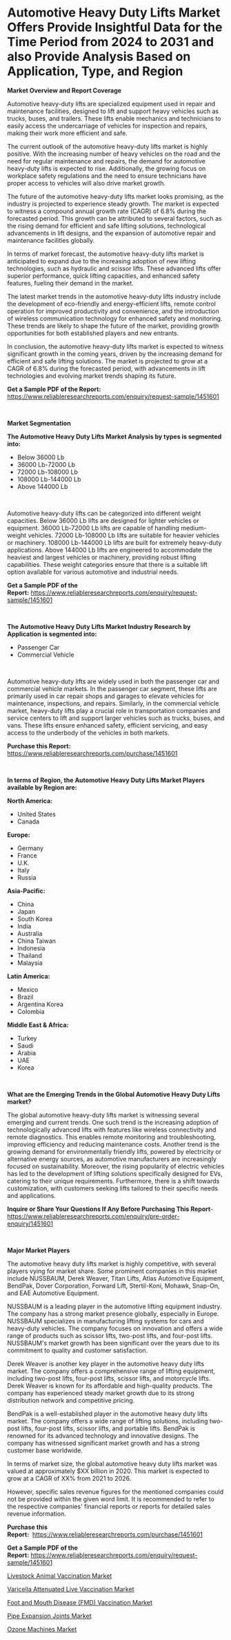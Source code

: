 <p><h1>Automotive Heavy Duty Lifts Market Offers Provide Insightful Data for the Time Period from 2024 to 2031 and also Provide Analysis Based on Application, Type, and Region</h1></p><p><strong>Market Overview and Report Coverage</strong></p>
<p><p>Automotive heavy-duty lifts are specialized equipment used in repair and maintenance facilities, designed to lift and support heavy vehicles such as trucks, buses, and trailers. These lifts enable mechanics and technicians to easily access the undercarriage of vehicles for inspection and repairs, making their work more efficient and safe.</p><p>The current outlook of the automotive heavy-duty lifts market is highly positive. With the increasing number of heavy vehicles on the road and the need for regular maintenance and repairs, the demand for automotive heavy-duty lifts is expected to rise. Additionally, the growing focus on workplace safety regulations and the need to ensure technicians have proper access to vehicles will also drive market growth.</p><p>The future of the automotive heavy-duty lifts market looks promising, as the industry is projected to experience steady growth. The market is expected to witness a compound annual growth rate (CAGR) of 6.8% during the forecasted period. This growth can be attributed to several factors, such as the rising demand for efficient and safe lifting solutions, technological advancements in lift designs, and the expansion of automotive repair and maintenance facilities globally.</p><p>In terms of market forecast, the automotive heavy-duty lifts market is anticipated to expand due to the increasing adoption of new lifting technologies, such as hydraulic and scissor lifts. These advanced lifts offer superior performance, quick lifting capacities, and enhanced safety features, fueling their demand in the market.</p><p>The latest market trends in the automotive heavy-duty lifts industry include the development of eco-friendly and energy-efficient lifts, remote control operation for improved productivity and convenience, and the introduction of wireless communication technology for enhanced safety and monitoring. These trends are likely to shape the future of the market, providing growth opportunities for both established players and new entrants.</p><p>In conclusion, the automotive heavy-duty lifts market is expected to witness significant growth in the coming years, driven by the increasing demand for efficient and safe lifting solutions. The market is projected to grow at a CAGR of 6.8% during the forecasted period, with advancements in lift technologies and evolving market trends shaping its future.</p></p>
<p><strong>Get a Sample PDF of the Report:</strong> <a href="https://www.reliableresearchreports.com/enquiry/request-sample/1451601">https://www.reliableresearchreports.com/enquiry/request-sample/1451601</a></p>
<p>&nbsp;</p>
<p><strong>Market Segmentation</strong></p>
<p><strong>The Automotive Heavy Duty Lifts Market Analysis by types is segmented into:</strong></p>
<p><ul><li>Below 36000 Lb</li><li>36000 Lb-72000 Lb</li><li>72000 Lb-108000 Lb</li><li>108000 Lb-144000 Lb</li><li>Above 144000 Lb</li></ul></p>
<p>&nbsp;</p>
<p><p>Automotive heavy-duty lifts can be categorized into different weight capacities. Below 36000 Lb lifts are designed for lighter vehicles or equipment. 36000 Lb-72000 Lb lifts are capable of handling medium-weight vehicles. 72000 Lb-108000 Lb lifts are suitable for heavier vehicles or machinery. 108000 Lb-144000 Lb lifts are built for extremely heavy-duty applications. Above 144000 Lb lifts are engineered to accommodate the heaviest and largest vehicles or machinery, providing robust lifting capabilities. These weight categories ensure that there is a suitable lift option available for various automotive and industrial needs.</p></p>
<p><strong>Get a Sample PDF of the Report:</strong>&nbsp;<a href="https://www.reliableresearchreports.com/enquiry/request-sample/1451601">https://www.reliableresearchreports.com/enquiry/request-sample/1451601</a></p>
<p>&nbsp;</p>
<p><strong>The Automotive Heavy Duty Lifts Market Industry Research by Application is segmented into:</strong></p>
<p><ul><li>Passenger Car</li><li>Commercial Vehicle</li></ul></p>
<p>&nbsp;</p>
<p><p>Automotive heavy-duty lifts are widely used in both the passenger car and commercial vehicle markets. In the passenger car segment, these lifts are primarily used in car repair shops and garages to elevate vehicles for maintenance, inspections, and repairs. Similarly, in the commercial vehicle market, heavy-duty lifts play a crucial role in transportation companies and service centers to lift and support larger vehicles such as trucks, buses, and vans. These lifts ensure enhanced safety, efficient servicing, and easy access to the underbody of the vehicles in both markets.</p></p>
<p><strong>Purchase this Report:</strong>&nbsp; <a href="https://www.reliableresearchreports.com/purchase/1451601">https://www.reliableresearchreports.com/purchase/1451601</a></p>
<p>&nbsp;</p>
<p><strong>In terms of Region, the Automotive Heavy Duty Lifts Market Players available by Region are:</strong></p>
<p>
    <p> <strong> North America: </strong>
        <ul>
            <li>United States</li>
            <li>Canada</li>
        </ul>
        </p> 
    <p> <strong> Europe: </strong>
        <ul>
            <li>Germany</li>
            <li>France</li>
            <li>U.K.</li>
            <li>Italy</li>
            <li>Russia</li>
        </ul>
        </p> 
    <p> <strong> Asia-Pacific: </strong>
        <ul>
            <li>China</li>
            <li>Japan</li>
            <li>South Korea</li>
            <li>India</li>
            <li>Australia</li>
            <li>China Taiwan</li>
            <li>Indonesia</li>
            <li>Thailand</li>
            <li>Malaysia</li>
        </ul>
        </p> 
    <p> <strong> Latin America: </strong>
        <ul>
            <li>Mexico</li>
            <li>Brazil</li>
            <li>Argentina Korea</li>
            <li>Colombia</li>
        </ul>
        </p> 
    <p> <strong> Middle East & Africa: </strong>
        <ul>
            <li>Turkey</li>
            <li>Saudi</li>
            <li>Arabia</li>
            <li>UAE</li>
            <li>Korea</li>
        </ul>
    </p>
    </p>
<p>&nbsp;</p>
<p><strong>What are the Emerging Trends in the Global Automotive Heavy Duty Lifts market?</strong></p>
<p><p>The global automotive heavy-duty lifts market is witnessing several emerging and current trends. One such trend is the increasing adoption of technologically advanced lifts with features like wireless connectivity and remote diagnostics. This enables remote monitoring and troubleshooting, improving efficiency and reducing maintenance costs. Another trend is the growing demand for environmentally friendly lifts, powered by electricity or alternative energy sources, as automotive manufacturers are increasingly focused on sustainability. Moreover, the rising popularity of electric vehicles has led to the development of lifting solutions specifically designed for EVs, catering to their unique requirements. Furthermore, there is a shift towards customization, with customers seeking lifts tailored to their specific needs and applications.</p></p>
<p><strong>Inquire or Share Your Questions If Any Before Purchasing This Report</strong>- <a href="https://www.reliableresearchreports.com/enquiry/pre-order-enquiry/1451601">https://www.reliableresearchreports.com/enquiry/pre-order-enquiry/1451601</a></p>
<p>&nbsp;</p>
<p><strong>Major Market Players</strong></p>
<p><p>The automotive heavy duty lifts market is highly competitive, with several players vying for market share. Some prominent companies in this market include NUSSBAUM, Derek Weaver, Titan Lifts, Atlas Automotive Equipment, BendPak, Dover Corporation, Forward Lift, Stertil-Koni, Mohawk, Snap-On, and EAE Automotive Equipment.</p><p>NUSSBAUM is a leading player in the automotive lifting equipment industry. The company has a strong market presence globally, especially in Europe. NUSSBAUM specializes in manufacturing lifting systems for cars and heavy-duty vehicles. The company focuses on innovation and offers a wide range of products such as scissor lifts, two-post lifts, and four-post lifts. NUSSBAUM's market growth has been significant over the years due to its commitment to quality and customer satisfaction.</p><p>Derek Weaver is another key player in the automotive heavy duty lifts market. The company offers a comprehensive range of lifting equipment, including two-post lifts, four-post lifts, scissor lifts, and motorcycle lifts. Derek Weaver is known for its affordable and high-quality products. The company has experienced steady market growth due to its strong distribution network and competitive pricing.</p><p>BendPak is a well-established player in the automotive heavy duty lifts market. The company offers a wide range of lifting solutions, including two-post lifts, four-post lifts, scissor lifts, and portable lifts. BendPak is renowned for its advanced technology and innovative designs. The company has witnessed significant market growth and has a strong customer base worldwide.</p><p>In terms of market size, the global automotive heavy duty lifts market was valued at approximately $XX billion in 2020. This market is expected to grow at a CAGR of XX% from 2021 to 2026.</p><p>However, specific sales revenue figures for the mentioned companies could not be provided within the given word limit. It is recommended to refer to the respective companies' financial reports or  reports for detailed sales revenue information.</p></p>
<p><strong>Purchase this Report:</strong>&nbsp;&nbsp;<a href="https://www.reliableresearchreports.com/purchase/1451601">https://www.reliableresearchreports.com/purchase/1451601</a></p>
<p></p>
<p><strong>Get a Sample PDF of the Report:</strong>&nbsp;<a href="https://www.reliableresearchreports.com/enquiry/request-sample/1451601">https://www.reliableresearchreports.com/enquiry/request-sample/1451601</a></p>
<p><p><a href="https://medium.com/p/6f12ce8c44e1/edit">Livestock Animal Vaccination Market</a></p><p><a href="https://medium.com/@winonaboehm2023/varicella-attenuated-live-vaccination-market-comprehensive-assessment-by-type-application-and-1caf8213296b">Varicella Attenuated Live Vaccination Market</a></p><p><a href="https://medium.com/@winonaboehm2023/foot-and-mouth-disease-fmd-vaccination-market-size-reveals-the-best-marketing-channels-in-global-7848569a40c8">Foot and Mouth Disease (FMD) Vaccination Market</a></p><p><a href="https://github.com/amonskiyk/Market-Research-Report-List-2/blob/main/pipe-expansion-joints-market.md">Pipe Expansion Joints Market</a></p><p><a href="https://github.com/gaydyna/Market-Research-Report-List-2/blob/main/ozone-machines-market.md">Ozone Machines Market</a></p></p>
